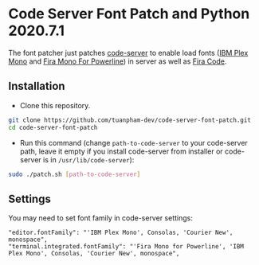 # Code Server Font Patch and Python 2020.7.1

The font patcher just patches [code-server](https://github.com/cdr/code-server) to enable load fonts ([IBM Plex Mono](https://github.com/IBM/plex) and [Fira Mono For Powerline](https://github.com/powerline/fonts)) in server as well as [Fira Code](https://github.com/ryanoasis/nerd-fonts/tree/master/patched-fonts/FiraCode/Medium/complete).

## Installation

- Clone this repository.

```bash
git clone https://github.com/tuanpham-dev/code-server-font-patch.git
cd code-server-font-patch
```

- Run this command (change `path-to-code-server` to your code-server path, leave it empty if you install code-server from installer or code-server is in `/usr/lib/code-server`):

```bash
sudo ./patch.sh [path-to-code-server]
```

## Settings

You may need to set font family in code-server settings:

```
"editor.fontFamily": "'IBM Plex Mono', Consolas, 'Courier New', monospace",
"terminal.integrated.fontFamily": "'Fira Mono for Powerline', 'IBM Plex Mono', Consolas, 'Courier New', monospace",
```
